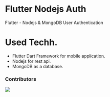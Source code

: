 # Flutter Nodejs Auth
Flutter - Nodejs &amp; MongoDB User Authentication

# Used Techh.

- Flutter Dart Framework for mobile application.
- Nodejs for rest api.
- MongoDB as a database.


### Contributors
<a href="https://github.com/Vitaee/Flutter-Nodejs-Auth/graphs/contributors">
  <img src="https://contrib.rocks/image?repo=Vitaee/Flutter-Nodejs-Auth" />
</a>

